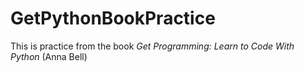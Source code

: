 # GetPythonBookPractice

This is practice from the book *Get Programming: Learn to Code With Python* (Anna Bell)
